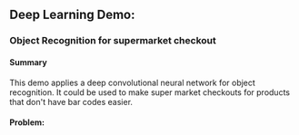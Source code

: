 ## Deep Learning Demo:
### Object Recognition for supermarket checkout

#### Summary
This demo applies a deep convolutional neural network for object recognition.
It could be used to make super market checkouts for products that don't have bar codes easier.

#### Problem:

